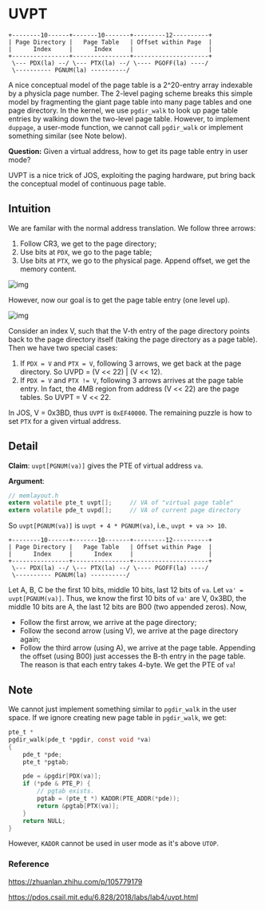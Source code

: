 # UVPT

```
+--------10------+-------10-------+---------12----------+
| Page Directory |   Page Table   | Offset within Page  |
|      Index     |      Index     |                     |
+----------------+----------------+---------------------+
 \--- PDX(la) --/ \--- PTX(la) --/ \---- PGOFF(la) ----/
 \---------- PGNUM(la) ----------/
```

A nice conceptual model of the page table is a 2^20-entry array indexable by a physicla page number. The 2-level paging scheme breaks this simple model by fragmenting the giant page table into many page tables and one page directory. In the kernel, we use `pgdir_walk` to look up page table entries by walking down the two-level page table. However, to implement `duppage`, a user-mode function, we cannot call `pgdir_walk` or implement something similar (see Note below). 

**Question:** Given a virtual address, how to get its page table entry in user mode?

UVPT is a nice trick of JOS, exploiting the paging hardware, put bring back the conceptual model of continuous page table. 



## Intuition

We are familar with the normal address translation. We follow three arrows:

1. Follow CR3, we get to the page directory;
2. Use bits at `PDX`, we go to the page table;
3. Use bits at `PTX`, we go to the physical page. Append offset, we get the memory content.

![img](https://pdos.csail.mit.edu/6.828/2018/labs/lab4/pagetables.png) 

However, now our goal is to get the page table entry (one level up).

![img](https://pdos.csail.mit.edu/6.828/2018/labs/lab4/vpt.png)

Consider an index V, such that the V-th entry of the page directory points back to the page directory itself (taking the page directory as a page table). Then we have two special cases:

1. If `PDX = V` and `PTX = V`, following 3 arrows, we get back at the page directory. So UVPD = (V << 22) | (V << 12).
2. If `PDX = V` and `PTX != V`, following 3 arrows arrives at the page table entry. In fact, the 4MB region from address (V << 22) are the page tables. So UVPT = V << 22. 

In JOS, V = 0x3BD, thus `UVPT` is `0xEF40000`. The remaining puzzle is how to set `PTX` for a given virtual address.



## Detail

**Claim**: `uvpt[PGNUM(va)]` gives the PTE of virtual address `va`.

**Argument**:

```c
// memlayout.h
extern volatile pte_t uvpt[];     // VA of "virtual page table"
extern volatile pde_t uvpd[];     // VA of current page directory
```

So `uvpt[PGNUM(va)]` is `uvpt + 4 * PGNUM(va)`, i.e., `uvpt + va >> 10`. 

```
+--------10------+-------10-------+---------12----------+
| Page Directory |   Page Table   | Offset within Page  |
|      Index     |      Index     |                     |
+----------------+----------------+---------------------+
 \--- PDX(la) --/ \--- PTX(la) --/ \---- PGOFF(la) ----/
 \---------- PGNUM(la) ----------/
```

Let A, B, C be the first 10 bits, middle 10 bits, last 12 bits of `va`. Let `va' = uvpt[PGNUM(va)]`.  Thus, we know the first 10 bits of `va'` are V, 0x3BD, the middle 10 bits are A, the last 12 bits are B00 (two appended zeros). Now,

- Follow the first arrow, we arrive at the page directory;
- Follow the second arrow (using V), we arrive at the page directory again;
- Follow the third arrow (using A), we arrive at the page table. Appending the offset (using B00) just accesses the B-th entry in the page table. The reason is that each entry takes 4-byte. We get the PTE of `va`!



## Note

We cannot just implement something similar to `pgdir_walk` in the user space. If we ignore creating new page table in `pgdir_walk`, we get:

```c
pte_t *
pgdir_walk(pde_t *pgdir, const void *va)
{
	pde_t *pde;
	pte_t *pgtab;

	pde = &pgdir[PDX(va)];
	if (*pde & PTE_P) {
		// pgtab exists.
		pgtab = (pte_t *) KADDR(PTE_ADDR(*pde));
		return &pgtab[PTX(va)];
	}
	return NULL;
}
```

However, `KADDR` cannot be used in user mode as it's above `UTOP`. 



### Reference

https://zhuanlan.zhihu.com/p/105779179

https://pdos.csail.mit.edu/6.828/2018/labs/lab4/uvpt.html
